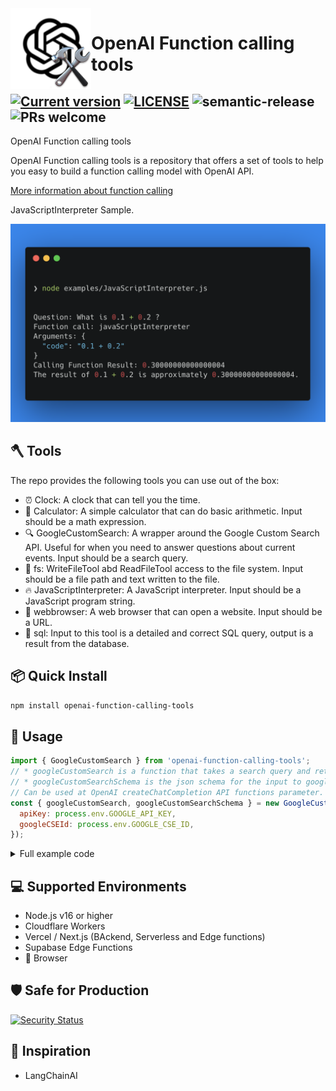 <img height="129" align="left" src="assets/logo.png" alt="Logo">

# OpenAI Function calling tools


<a href="https://www.npmjs.com/package/openai-function-calling-tools"><img src="https://img.shields.io/npm/v/openai-function-calling-tools" alt="Current version"></a>
[![LICENSE](https://img.shields.io/github/license/JohannLai/openai-function-calling-tools)](https://github.com/JohannLai/openai-function-calling-tools/blob/main/LICENSE)
<img src="https://img.shields.io/badge/%20%20%F0%9F%93%A6%F0%9F%9A%80-semantic--release-e10079.svg" alt="semantic-release">
<img src="https://img.shields.io/badge/PRs-welcome-brightgreen.svg" alt="PRs welcome">
---

OpenAI Function calling tools 

OpenAI Function calling tools is a repository that offers a set of tools to help you easy to build a function calling model with OpenAI API.

[More information about function calling](https://platform.openai.com/docs/guides/gpt/function-calling)

JavaScriptInterpreter Sample. 

<img src="assets/javascript.png" width="600" alt="PRs welcome">

## 🪓 Tools
The repo provides the following tools you can use out of the box:
- ⏰ Clock: A clock that can tell you the time.
- 🧮 Calculator: A simple calculator that can do basic arithmetic. Input should be a math expression.
- 🔍 GoogleCustomSearch: A wrapper around the Google Custom Search API. Useful for when you need to answer questions about current events. Input should be a search query.
- 📁 fs: WriteFileTool abd ReadFileTool access to the file system. Input should be a file path and text written to the file.
- 🔥 JavaScriptInterpreter: A JavaScript interpreter. Input should be a JavaScript program string.
- 🚧 webbrowser: A web browser that can open a website. Input should be a URL.
- 🚧 sql: Input to this tool is a detailed and correct SQL query, output is a result from the database.


## 📦 Quick Install
  
  ```bash 
  npm install openai-function-calling-tools
  ```


## 📖 Usage
```js
import { GoogleCustomSearch } from 'openai-function-calling-tools';
// * googleCustomSearch is a function that takes a search query and returns a result from the Google Custom Search API.
// * googleCustomSearchSchema is the json schema for the input to googleCustomSearch. 
// Can be used at OpenAI createChatCompletion API functions parameter.
const { googleCustomSearch, googleCustomSearchSchema } = new GoogleCustomSearch({
  apiKey: process.env.GOOGLE_API_KEY,
  googleCSEId: process.env.GOOGLE_CSE_ID,
});
```
<details><summary>Full example code</summary>
Just 3 steps to use the tools in your OpenAI API project. 
<p>

```js
const { Configuration, OpenAIApi } = require("openai");
const { GoogleCustomSearch } = require("openai-function-calling-tools");

const main = async () => {
  const configuration = new Configuration({
    apiKey: process.env.OPENAI_API_KEY,
  });
  const openai = new OpenAIApi(configuration);

  const QUESTION = "How many tesla model 3 sale in 2022?"

  const messages = [
    {
      role: "user",
      content: QUESTION,
    },
  ];

  // ✨ STEP 1: new the tools you want to use
  const { googleCustomSearch, googleCustomSearchSchema } =
    new GoogleCustomSearch({
      apiKey: process.env.GOOGLE_API_KEY,
      googleCSEId: process.env.GOOGLE_CSE_ID,
    });


  // ✨ STEP 2:  add the tools to the functions object 
  const functions = {
    googleCustomSearch,
  };

  const getCompletion = async (messages) => {
    const response = await openai.createChatCompletion({
      model: "gpt-3.5-turbo-0613",
      messages,
      // ✨ STEP 3: add the tools schema to the functions parameter
      functions: [googleCustomSearchSchema],
      temperature: 0,
    });

    return response;
  };
  let response;

  console.log("Question: " + QUESTION);

  while (true) {
    response = await getCompletion(messages);

    if (response.data.choices[0].finish_reason === "stop") {
      console.log(response.data.choices[0].message.content);
      break;
    } else if (response.data.choices[0].finish_reason === "function_call") {
      const fnName = response.data.choices[0].message.function_call.name;
      const args = response.data.choices[0].message.function_call.arguments;

      const fn = functions[fnName];
      const result = await fn(...Object.values(JSON.parse(args)));

      console.log(`Function call: ${fnName}, Arguments: ${args}`);
      console.log(`Calling Function ${fnName} Result: ` + result);

      messages.push({
        role: "assistant",
        content: "",
        function_call: {
          name: fnName,
          arguments: args,
        },
      });

      messages.push({
        role: "function",
        name: fnName,
        content: JSON.stringify({ result: result }),
      });
    }
  }
};

main();
```

</p>
</details>

## 💻 Supported Environments
- Node.js v16 or higher
- Cloudflare Workers
- Vercel / Next.js (BAckend, Serverless and Edge functions)
- Supabase Edge Functions
- 🚧 Browser

## 🛡️ Safe for Production
[![Security Status](https://www.murphysec.com/platform3/v31/badge/1671046841000607744.svg)](https://www.murphysec.com/console/report/1671046840954470400/1671046841000607744)

## 🌟 Inspiration
- LangChainAI